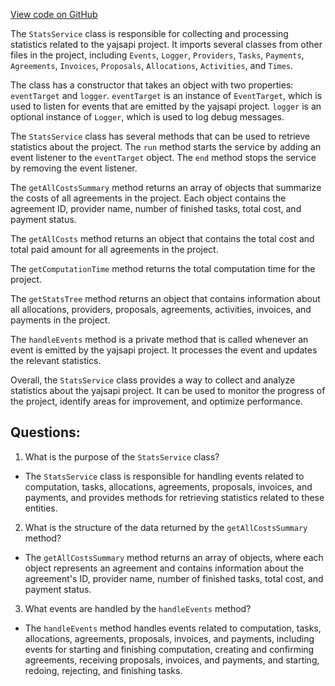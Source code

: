 [View code on GitHub](https://github.com/golemfactory/yajsapi/stats/service.ts)

The `StatsService` class is responsible for collecting and processing statistics related to the yajsapi project. It imports several classes from other files in the project, including `Events`, `Logger`, `Providers`, `Tasks`, `Payments`, `Agreements`, `Invoices`, `Proposals`, `Allocations`, `Activities`, and `Times`. 

The class has a constructor that takes an object with two properties: `eventTarget` and `logger`. `eventTarget` is an instance of `EventTarget`, which is used to listen for events that are emitted by the yajsapi project. `logger` is an optional instance of `Logger`, which is used to log debug messages.

The `StatsService` class has several methods that can be used to retrieve statistics about the project. The `run` method starts the service by adding an event listener to the `eventTarget` object. The `end` method stops the service by removing the event listener. 

The `getAllCostsSummary` method returns an array of objects that summarize the costs of all agreements in the project. Each object contains the agreement ID, provider name, number of finished tasks, total cost, and payment status. 

The `getAllCosts` method returns an object that contains the total cost and total paid amount for all agreements in the project. 

The `getComputationTime` method returns the total computation time for the project. 

The `getStatsTree` method returns an object that contains information about all allocations, providers, proposals, agreements, activities, invoices, and payments in the project. 

The `handleEvents` method is a private method that is called whenever an event is emitted by the yajsapi project. It processes the event and updates the relevant statistics. 

Overall, the `StatsService` class provides a way to collect and analyze statistics about the yajsapi project. It can be used to monitor the progress of the project, identify areas for improvement, and optimize performance.
## Questions: 
 1. What is the purpose of the `StatsService` class?
- The `StatsService` class is responsible for handling events related to computation, tasks, allocations, agreements, proposals, invoices, and payments, and provides methods for retrieving statistics related to these entities.

2. What is the structure of the data returned by the `getAllCostsSummary` method?
- The `getAllCostsSummary` method returns an array of objects, where each object represents an agreement and contains information about the agreement's ID, provider name, number of finished tasks, total cost, and payment status.

3. What events are handled by the `handleEvents` method?
- The `handleEvents` method handles events related to computation, tasks, allocations, agreements, proposals, invoices, and payments, including events for starting and finishing computation, creating and confirming agreements, receiving proposals, invoices, and payments, and starting, redoing, rejecting, and finishing tasks.